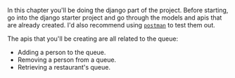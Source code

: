 In this chapter you'll be doing the django part of the project. Before starting, go into the django starter project and go through the models and apis that are already created. I'd also recommend using [`postman`](https://www.getpostman.com/) to test them out. 


The apis that you'll be creating are all related to the queue:
 * Adding a person to the queue.
 * Removing a person from a queue.
 * Retrieving a restaurant's queue.